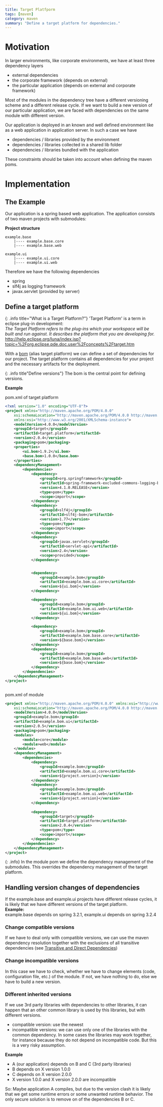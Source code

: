 ```yaml
---
title: Target Platfporm
tags: [maven]
category: maven
summary: "Define a target platform for dependencies."
---
```


# Motivation

In larger environments, like corporate environments, we have at least three dependency layers

* external dependencies
* the corporate framework (depends on external)
* the particular application (depends on external and corporate framework)

Most of the modules in the dependency tree have a different versioning scheme and a different release cycle. If we want to build a new version of our particular application, we are faced with dependencies on the same module with different version.

Our application is deployed in an known and well defined environment like as a web application in application server. In such a case we have

* dependencies / libraries provided by the environment
* dependencies / libraries collected in a shared lib folder
* dependencies / libraries bundled with the application

These constraints should be taken into account when defining the maven poms.

# Implementation

## The Example

Our application is a spring based web application. The application consists of two maven projects with submodules:

**Project structure**
~~~
example.base
    |---- example.base.core
    |---- example.base.web

example.ui
    |---- example.ui.core
    |---- example.ui.web

~~~

Therefore we have the following dependencies

* spring
* slf4j as  logging framework
* javax.servlet (provided by server)

## Define a target platform

{: .info title="What is a Target Platform?"}
'Target Platform' is a term in eclipse plug-in development:  
*The Target Platform refers to the plug-ins which your workspace will be built and run against. It describes the platform that you are developing for.*
<http://help.eclipse.org/luna/index.jsp?topic=%2Forg.eclipse.pde.doc.user%2Fconcepts%2Ftarget.htm>

With a [bom](./bill_of_material.html) (alias target platform) we can define a set of dependencies for our project. The target platform contains all dependencies for your project and the necessary artifacts for the deployment.

{: .info title"Define versions"}
 The bom is the central point for defining versions.


**Example**

pom.xml of target platform

``` xml
<?xml version="1.0" encoding="UTF-8"?>
<project xmlns="http://maven.apache.org/POM/4.0.0"
	xsi:schemaLocation="http://maven.apache.org/POM/4.0.0 http://maven.apache.org/xsd/maven-4.0.0.xsd"
	xmlns:xsi="http://www.w3.org/2001/XMLSchema-instance">
	<modelVersion>4.0.0</modelVersion>
	<groupId>target</groupId>
	<artifactId>target.platform</artifactId>
	<version>2.0.4</version>
	<packaging>pom</packaging>
	<properties>
		<ui.bom>1.9.2</ui.bom>
		<base.bom>1.0.0</base.bom>
	</properties>
	<dependencyManagement>
		<dependencies>
			<dependency>
				<groupId>org.springframework</groupId>
				<artifactId>spring-framework-excluded-commons-logging-bom</artifactId>
				<version>4.1.0.RELEASE</version>
				<type>pom</type>
				<scope>import</scope>
			</dependency>
			<dependency>
				<groupId>slf4j</groupId>
				<artifactId>slf4j-bom</artifactId>
				<version>1.77</version>
				<type>pom</type>
				<scope>import</scope>
			</dependency>
			<dependency>
				<groupId>javax.servlet</groupId>
				<artifactId>servlet-api</artifactId>
				<version>2.4</version>
				<scope>provided</scope>
			</dependency>


			<dependency>
				<groupId>example.bom</groupId>
				<artifactId>example.bom.ui.core</artifactId>
				<version>${ui.bom}</version>
			</dependency>

			<dependency>
				<groupId>example.bom</groupId>
				<artifactId>example.bom.ui.web</artifactId>
				<version>${ui.bom}</version>
			</dependency>

			<dependency>
				<groupId>example.bom</groupId>
				<artifactId>example.bom.base.core</artifactId>
				<version>${base.bom}</version>
			</dependency>
			<dependency>
				<groupId>example.bom</groupId>
				<artifactId>example.bom.base.web</artifactId>
				<version>${base.bom}</version>
			</dependency>
		</dependencies>
	</dependencyManagement>
</project>
	
``` 


pom.xml of module

``` xml
<project xmlns="http://maven.apache.org/POM/4.0.0" xmlns:xsi="http://www.w3.org/2001/XMLSchema-instance"
	xsi:schemaLocation="http://maven.apache.org/POM/4.0.0 http://maven.apache.org/xsd/maven-4.0.0.xsd">
	<modelVersion>4.0.0</modelVersion>
	<groupId>example.bom</groupId>
	<artifactId>example.bom.ui</artifactId>
	<version>2.0.5</version>
	<packaging>pom</packaging>
	<modules>
		<module>core</module>
		<module>web</module>
	</modules>
	<dependencyManagement>
		<dependencies>
			<dependency>
				<groupId>example.bom</groupId>
				<artifactId>example.bom.ui.core</artifactId>
				<version>${project.version}</version>
			</dependency>
			<dependency>
				<groupId>example.bom</groupId>
				<artifactId>example.bom.ui.web</artifactId>
				<version>${project.version}</version>
			</dependency>
			
			<dependency>
				<groupId>target</groupId>
				<artifactId>target.platform</artifactId>
				<version>2.0.4</version>
				<type>pom</type>
				<scope>import</scope>
			</dependency>
		</dependencies>
	</dependencyManagement>
</project>
```



{: .info}
In the module pom we define the dependency management of the submodules. This overrides the dependency management of the target platform.

## Handling version changes of dependencies
If the example.base and example.ui projects have different release cycles, it is likely that we have different versions of the target platform.  
**Example:**  
example.base depends on spring 3.2.1, example.ui depends on spring 3.2.4

### Change compatible versions
If we have to deal only with compatible versions, we can use the maven dependency resolution together with the exclusions of all transitive dependencies (see [Transitive and Direct Dependencies](./transitive_and_direct_dependencies.html))


### Change incompatible versions
In this case we have to check, whether we have to change elements (code, configuration file, etc.) of the module. If not, we have nothing to do, else we have to build a new version.

###  Different inherited versions
If we use 3rd party libraries with dependencies to other libraries, it can happen that an other common library is used by this libraries, but with different versions.
* compatible version: use the newest
* incompatible versions: we can use only one of the libraries with the common dependency. In some cases the libraries may work together, for instance because they do not depend on incompatible code. But this is a very risky assumption.

**Example**
* A (our application) depends on B and C (3rd party libraries) 
* B depends on X version 1.0.0
* C depends on X version 2.0.0
* X version 1.0.0 and X version 2.0.0 are incompatible

So: Maybe application A compiles, but due to the version clash it is likely that we get some runtime errors or some unwanted runtime behavior. The only secure solution is to remove on of the dependencies B or C.
